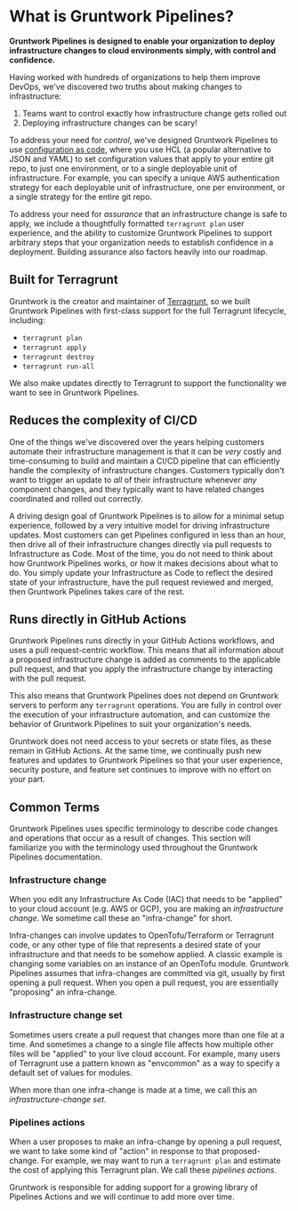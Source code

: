 # What is Gruntwork Pipelines?

**Gruntwork Pipelines is designed to enable your organization to deploy infrastructure changes to cloud environments simply, with control and confidence.**

Having worked with hundreds of organizations to help them improve DevOps, we've discovered two truths about making changes to infrastructure:

1. Teams want to control exactly how infrastructure change gets rolled out
2. Deploying infrastructure changes can be scary!

To address your need for _control_, we've designed Gruntwork Pipelines to use [configuration as code](/2.0/reference/pipelines/configurations-as-code/api), where you use HCL (a popular alternative to JSON and YAML) to set configuration values that apply to your entire git repo, to just one environment, or to a single deployable unit of infrastructure. For example, you can specify a unique AWS authentication strategy for each deployable unit of infrastructure, one per environment, or a single strategy for the entire git repo.

To address your need for _assurance_ that an infrastructure change is safe to apply, we include a thoughtfully formatted `terragrunt plan` user experience, and the ability to customize Gruntwork Pipelines to support arbitrary steps that your organization needs to establish confidence in a deployment. Building assurance also factors heavily into our roadmap.

## Built for Terragrunt

Gruntwork is the creator and maintainer of [Terragrunt](https://terragrunt.gruntwork.io), so we built Gruntwork Pipelines with first-class support for the full Terragrunt lifecycle, including:
- `terragrunt plan`
- `terragrunt apply`
- `terragrunt destroy`
- `terragrunt run-all`

We also make updates directly to Terragrunt to support the functionality we want to see in Gruntwork Pipelines.

## Reduces the complexity of CI/CD

One of the things we've discovered over the years helping customers automate their infrastructure management is that it can be _very_ costly and time-consuming to build and maintain a CI/CD pipeline that can efficiently handle the complexity of infrastructure changes. Customers typically don't want to trigger an update to _all_ of their infrastructure whenever _any_ component changes, and they typically want to have related changes coordinated and rolled out correctly.

A driving design goal of Gruntwork Pipelines is to allow for a minimal setup experience, followed by a very intuitive model for driving infrastructure updates. Most customers can get Pipelines configured in less than an hour, then drive all of their infrastructure changes directly via pull requests to Infrastructure as Code. Most of the time, you do not need to think about how Gruntwork Pipelines works, or how it makes decisions about what to do. You simply update your Infrastructure as Code to reflect the desired state of your infrastructure, have the pull request reviewed and merged, then Gruntwork Pipelines takes care of the rest.

## Runs directly in GitHub Actions

Gruntwork Pipelines runs directly in your GitHub Actions workflows, and uses a pull request-centric workflow. This means that all information about a proposed infrastructure change is added as comments to the applicable pull request, and that you apply the infrastructure change by interacting with the pull request.

This also means that Gruntwork Pipelines does not depend on Gruntwork servers to perform any `terragrunt` operations. You are fully in control over the execution of your infrastructure automation, and can customize the behavior of Gruntwork Pipelines to suit your organization's needs.

Gruntwork does not need access to your secrets or state files, as these remain in GitHub Actions. At the same time, we continually push new features and updates to Gruntwork Pipelines so that your user experience, security posture, and feature set continues to improve with no effort on your part.

## Common Terms

Gruntwork Pipelines uses specific terminology to describe code changes and operations that occur as a result of changes. This section will familiarize you with the terminology used throughout the Gruntwork Pipelines documentation.

### Infrastructure change

When you edit any Infrastructure As Code (IAC) that needs to be "applied" to your cloud account (e.g. AWS or GCP), you are making an _infrastructure change_. We sometime call these an "infra-change" for short.

Infra-changes can involve updates to OpenTofu/Terraform or Terragrunt code, or any other type of file that represents a desired state of your infrastructure and that needs to be somehow applied. A classic example is changing some variables on an instance of an OpenTofu module. Gruntwork Pipelines assumes that infra-changes are committed via git, usually by first opening a pull request. When you open a pull request, you are essentially "proposing" an infra-change.

### Infrastructure change set

Sometimes users create a pull request that changes more than one file at a time. And sometimes a change to a single file affects how multiple other files will be "applied" to your live cloud account. For example, many users of Terragrunt use a pattern known as "envcommon" as a way to specify a default set of values for modules.

When more than one infra-change is made at a time, we call this an _infrastructure-change set_.

### Pipelines actions

When a user proposes to make an infra-change by opening a pull request, we want to take some kind of "action" in response to that proposed-change. For example, we may want to run a `terragrunt plan` and estimate the cost of applying this Terragrunt plan. We call these _pipelines actions_.

Gruntwork is responsible for adding support for a growing library of Pipelines Actions and we will continue to add more over time.
